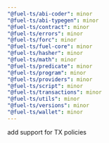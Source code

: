 ```yaml
---
"@fuel-ts/abi-coder": minor
"@fuel-ts/abi-typegen": minor
"@fuel-ts/contract": minor
"@fuel-ts/errors": minor
"@fuel-ts/forc": minor
"@fuel-ts/fuel-core": minor
"@fuel-ts/hasher": minor
"@fuel-ts/math": minor
"@fuel-ts/predicate": minor
"@fuel-ts/program": minor
"@fuel-ts/providers": minor
"@fuel-ts/script": minor
"@fuel-ts/transactions": minor
"@fuel-ts/utils": minor
"@fuel-ts/versions": minor
"@fuel-ts/wallet": minor
---
```


add support for TX policies
